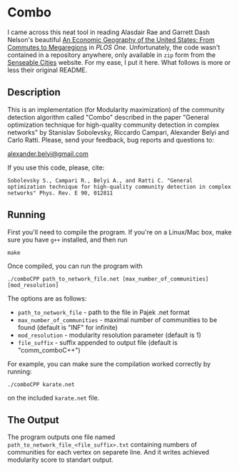 # Combo

I came across this neat tool in reading Alasdair Rae and Garrett Dash Nelson's
beautiful [An Economic Geography of the United States: From Commutes to
Megaregions](http://journals.plos.org/plosone/article?id=10.1371/journal.pone.0166083)
in _PLOS One_. Unfortunately, the code wasn't contained in a repository
anywhere, only available in `zip` form from the [Senseable
Cities](http://senseable.mit.edu/community_detection/) website. For my ease, I
put it here. What follows is more or less their original README.

## Description

This is an implementation (for Modularity maximization) of the community
detection algorithm called "Combo" described in the paper "General optimization
technique for high-quality community detection in complex networks" by
Stanislav Sobolevsky, Riccardo Campari, Alexander Belyi and Carlo Ratti.
Please, send your feedback, bug reports and questions to:

alexander.belyi@gmail.com

If you use this code, please, cite:

```
Sobolevsky S., Campari R., Belyi A., and Ratti C. "General optimization technique for high-quality community detection in complex networks" Phys. Rev. E 90, 012811
```

## Running

First you'll need to compile the program. If you're on a Linux/Mac box, make
sure you have `g++` installed, and then run

```
make
```

Once compiled, you can run the program with

```
./comboCPP path_to_network_file.net [max_number_of_communities] [mod_resolution]
```

The options are as follows:
* `path_to_network_file` - path to the file in Pajek .net format
* `max_number_of_communities` - maximal number of communities to be found
  (default is "INF" for infinite)
* `mod_resolution` - modularity resolution parameter (default is 1)
* `file_suffix` - suffix appended to output file (default is "comm_comboC++")

For example, you can make sure the compilation worked correctly by running:
```
./comboCPP karate.net
```
on the included `karate.net` file.

## The Output

The program outputs one file named `path_to_network_file_<file_suffix>.txt`
containing numbers of communities for each vertex on separete line.  And it
writes achieved modularity score to standart output.
